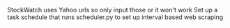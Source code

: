 StockWatch uses Yahoo urls so only input those or it won't work
Set up a task schedule that runs scheduler.py to set up interval based web scraping 
